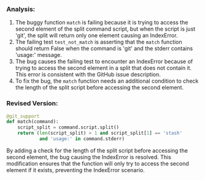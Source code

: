 ### Analysis:
1. The buggy function `match` is failing because it is trying to access the second element of the split command script, but when the script is just 'git', the split will return only one element causing an IndexError.
2. The failing test `test_not_match` is asserting that the `match` function should return False when the command is 'git' and the stderr contains 'usage:' message.
3. The bug causes the failing test to encounter an IndexError because of trying to access the second element in a split that does not contain it. This error is consistent with the GitHub issue description.
4. To fix the bug, the `match` function needs an additional condition to check the length of the split script before accessing the second element.

### Revised Version:
```python
@git_support
def match(command):
    script_split = command.script.split()
    return (len(script_split) > 1 and script_split[1] == 'stash'
            and 'usage:' in command.stderr)
```

By adding a check for the length of the split script before accessing the second element, the bug causing the IndexError is resolved. This modification ensures that the function will only try to access the second element if it exists, preventing the IndexError scenario.